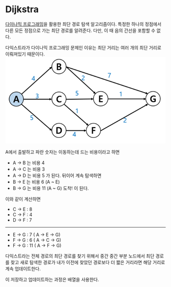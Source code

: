 # Dijkstra

[다이나믹 프로그래밍](DynamicProgramming.md)을 활용한 최단 경로 탐색 알고리즘이다.
특정한 하나의 정점에서 다른 모든 정점으로 가는 최단 경로를 알려준다. 다만, 이 때 음의 간선을 포함할 수 없다. 

다익스트라가 다이나믹 프로그래밍 문제인 이유는 최단 거리는 여러 개의 최단 거리로 이뤄져있기 때문이다.
![](img/R1280x0.png)

A에서 출발하고 파란 숫자는 이동하는데 드는 비용이라고 하면
- A -> B 는 비용 4
- A -> C 는 비용 3
- A -> D 는 비용 5
가 된다. 뒤이어 계속 탐색하면
- B -> E 는 비용 6 (A ~ E)
- B -> G 는 비용 11 (A ~ G) 도착!
이 된다.

이와 같이 계산하면 
- C -> E : 8
- C -> F : 4
- D -> F : 7

----

- E -> G : 7  ( A -> E -> G)
- F -> G : 6  ( A -> C -> G)
- F -> G : 11 ( A -> F -> G)

다익스트라는 전체 경로의 최단 경로를 찾기 위해서 중간 중간 부분 노드에서 최단 경로를 찾고 새로 탐색한 경로가 내가 이전에
찾았던 경로보다 더 짧은 거리라면 해당 거리로 계속 업데이트한다.

이 저장하고 업데이트하는 과정은 배열을 사용한다.

